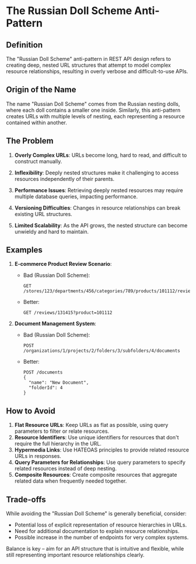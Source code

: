 # The Russian Doll Scheme Anti-Pattern

## Definition
The "Russian Doll Scheme" anti-pattern in REST API design refers to creating deep, nested URL structures that attempt to model complex resource relationships, resulting in overly verbose and difficult-to-use APIs.

## Origin of the Name
The name "Russian Doll Scheme" comes from the Russian nesting dolls, where each doll contains a smaller one inside. Similarly, this anti-pattern creates URLs with multiple levels of nesting, each representing a resource contained within another.

## The Problem
1. **Overly Complex URLs**: URLs become long, hard to read, and difficult to construct manually.

2. **Inflexibility**: Deeply nested structures make it challenging to access resources independently of their parents.

3. **Performance Issues**: Retrieving deeply nested resources may require multiple database queries, impacting performance.

4. **Versioning Difficulties**: Changes in resource relationships can break existing URL structures.

5. **Limited Scalability**: As the API grows, the nested structure can become unwieldy and hard to maintain.

## Examples
1. **E-commerce Product Review Scenario**:
   - Bad (Russian Doll Scheme): 
     ```
     GET /stores/123/departments/456/categories/789/products/101112/reviews/131415
     ```
   - Better: 
     ```
     GET /reviews/131415?product=101112
     ```

2. **Document Management System**:
   - Bad (Russian Doll Scheme):
     ```
     POST /organizations/1/projects/2/folders/3/subfolders/4/documents
     ```
   - Better:
     ```
     POST /documents
     {
       "name": "New Document",
       "folderId": 4
     }
     ```

## How to Avoid
1. **Flat Resource URLs**: Keep URLs as flat as possible, using query parameters to filter or relate resources.
2. **Resource Identifiers**: Use unique identifiers for resources that don't require the full hierarchy in the URL.
3. **Hypermedia Links**: Use HATEOAS principles to provide related resource URLs in responses.
4. **Query Parameters for Relationships**: Use query parameters to specify related resources instead of deep nesting.
5. **Composite Resources**: Create composite resources that aggregate related data when frequently needed together.

## Trade-offs
While avoiding the "Russian Doll Scheme" is generally beneficial, consider:
- Potential loss of explicit representation of resource hierarchies in URLs.
- Need for additional documentation to explain resource relationships.
- Possible increase in the number of endpoints for very complex systems.

Balance is key – aim for an API structure that is intuitive and flexible, while still representing important resource relationships clearly.

